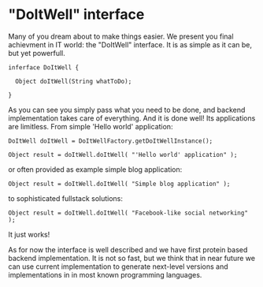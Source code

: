 # "DoItWell" interface

Many of you dream about to make things easier. We present you final achievment in IT world: the "DoItWell" interface.
It is as simple as it can be, but yet powerfull.

```
inferface DoItWell {

  Object doItWell(String whatToDo);

}
```

As you can see you simply pass what you need to be done, and backend implementation takes care of everything. And it is done well!
Its applications are limitless. From simple 'Hello world' application:

```
DoItWell doItWell = DoItWellFactory.getDoItWellInstance();

Object result = doItWell.doItWell( "'Hello world' application" );
```

or often provided as example simple blog application:
```
Object result = doItWell.doItWell( "Simple blog application" );
```

to sophisticated fullstack solutions:
```
Object result = doItWell.doItWell( "Facebook-like social networking" );
```

It just works!

As for now the interface is well described and we have first protein based backend implementation.
It is not so fast, but we think that in near future we can use current implementation to generate next-level versions
and implementations in in most known programming languages.
